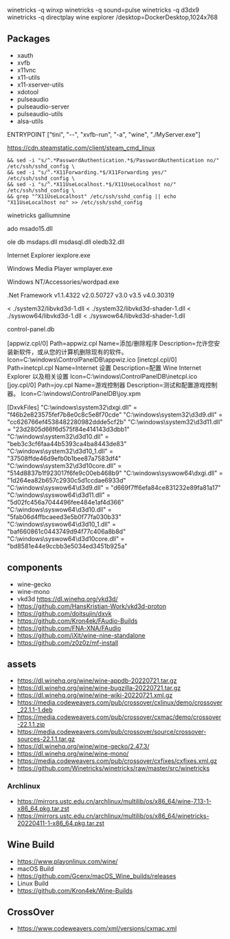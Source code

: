 winetricks -q winxp
winetricks -q sound=pulse
winetricks -q d3dx9
winetricks -q directplay
wine explorer /desktop=DockerDesktop,1024x768


## Packages 
- xauth
- xvfb
- x11vnc
- x11-utils
- x11-xserver-utils
- xdotool
- pulseaudio
- pulseaudio-server
- pulseaudio-utils
- alsa-utils

ENTRYPOINT ["tini", "--", "xvfb-run", "-a", "wine", "./MyServer.exe"]

https://cdn.steamstatic.com/client/steam_cmd_linux

    && sed -i "s/^.*PasswordAuthentication.*$/PasswordAuthentication no/" /etc/ssh/sshd_config \
    && sed -i "s/^.*X11Forwarding.*$/X11Forwarding yes/" /etc/ssh/sshd_config \
    && sed -i "s/^.*X11UseLocalhost.*$/X11UseLocalhost no/" /etc/ssh/sshd_config \
    && grep "^X11UseLocalhost" /etc/ssh/sshd_config || echo "X11UseLocalhost no" >> /etc/ssh/sshd_config

winetricks galliumnine

ado
msado15.dll

ole db
msdaps.dll
msdasql.dll
oledb32.dll

Internet Explorer
iexplore.exe

Windows Media Player
wmplayer.exe

Windows NT/Accessories/wordpad.exe

.Net Framework
v1.1.4322
v2.0.50727
v3.0
v3.5
v4.0.30319

< ./system32/libvkd3d-1.dll
< ./system32/libvkd3d-shader-1.dll
< ./syswow64/libvkd3d-1.dll
< ./syswow64/libvkd3d-shader-1.dll

control-panel.db

[appwiz.cpl/0]
Path=appwiz.cpl
Name=添加/删除程序
Description=允许您安装新软件，或从您的计算机删除现有的软件。
Icon=C:\windows\ControlPanelDB\appwiz.ico
[inetcpl.cpl/0]
Path=inetcpl.cpl
Name=Internet 设置
Description=配置 Wine Internet Explorer 以及相关设置
Icon=C:\windows\ControlPanelDB\inetcpl.ico
[joy.cpl/0]
Path=joy.cpl
Name=游戏控制器
Description=测试和配置游戏控制器。
Icon=C:\windows\ControlPanelDB\joy.xpm


[DxvkFiles]
"C:\\windows\\system32\\dxgi.dll" = "f46b2e823575fef7b8e0c8c5e8f70cde"
"C:\\windows\\system32\\d3d9.dll" = "cc626766ef4538482280982ddde5cf2b"
"C:\\windows\\system32\\d3d11.dll" = "23d2805d66f6d575f84e414143d3dbb1"
"C:\\windows\\system32\\d3d10.dll" = "beb3c3cf6faa44b5393ca4ba8443de83"
"C:\\windows\\system32\\d3d10_1.dll" = "37508ffde46d9efb0b1bee87a7583df4"
"C:\\windows\\system32\\d3d10core.dll" = "514d8837b1f923017f6fe9c00eb468b9"
"C:\\windows\\syswow64\\dxgi.dll" = "1d264ea82b657c2930c5d1ccdae6933d"
"C:\\windows\\syswow64\\d3d9.dll" = "d669f7ff6efa84ce831232e89fa81a17"
"C:\\windows\\syswow64\\d3d11.dll" = "5d02fc456a7044496fee484e1af4d366"
"C:\\windows\\syswow64\\d3d10.dll" = "5fab06d4ffbcaeed3e5b0f77fa030b33"
"C:\\windows\\syswow64\\d3d10_1.dll" = "baf660861c0443749d94f77c406a8b8d"
"C:\\windows\\syswow64\\d3d10core.dll" = "bd8581e44e9ccbb3e5034ed3451b925a"

## components

- wine-gecko
- wine-mono
- vkd3d https://dl.winehq.org/vkd3d/
- https://github.com/HansKristian-Work/vkd3d-proton
- https://github.com/doitsujin/dxvk
- https://github.com/Kron4ek/FAudio-Builds
- https://github.com/FNA-XNA/FAudio
- https://github.com/iXit/wine-nine-standalone
- https://github.com/z0z0z/mf-install

## assets

- https://dl.winehq.org/wine/wine-appdb-20220721.tar.gz
- https://dl.winehq.org/wine/wine-bugzilla-20220721.tar.gz
- https://dl.winehq.org/wine/wine-wiki-20220721.xml.gz
- https://media.codeweavers.com/pub/crossover/cxlinux/demo/crossover_22.1.1-1.deb
- https://media.codeweavers.com/pub/crossover/cxmac/demo/crossover-22.1.1.zip
- https://media.codeweavers.com/pub/crossover/source/crossover-sources-22.1.1.tar.gz
- https://dl.winehq.org/wine/wine-gecko/2.47.3/
- https://dl.winehq.org/wine/wine-mono/
- https://media.codeweavers.com/pub/crossover/cxfixes/cxfixes.xml.gz
- https://github.com/Winetricks/winetricks/raw/master/src/winetricks

### Archlinux

- https://mirrors.ustc.edu.cn/archlinux/multilib/os/x86_64/wine-7.13-1-x86_64.pkg.tar.zst
- https://mirrors.ustc.edu.cn/archlinux/multilib/os/x86_64/winetricks-20220411-1-x86_64.pkg.tar.zst

## Wine Build

- https://www.playonlinux.com/wine/
- macOS Build
- https://github.com/Gcenx/macOS_Wine_builds/releases
- Linux Build
- https://github.com/Kron4ek/Wine-Builds

## CrossOver

- https://www.codeweavers.com/xml/versions/cxmac.xml